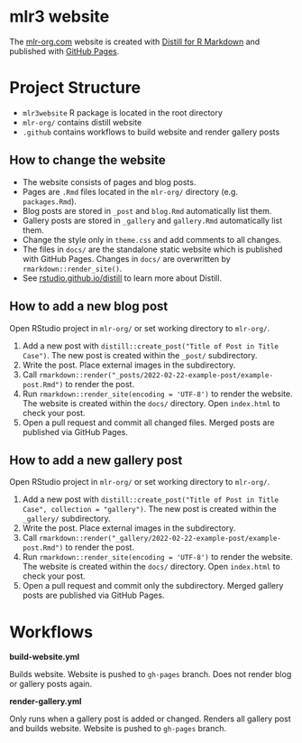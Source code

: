 # mlr3 website

The [mlr-org.com](https://mlr-org.com/) website is created with [Distill for R Markdown](https://rstudio.github.io/distill/website.html) and published with [GitHub Pages](https://docs.github.com/en/pages).

# Project Structure

* `mlr3website` R package is located in the root directory
* `mlr-org/` contains distill website
* `.github` contains workflows to build website and render gallery posts

## How to change the website

* The website consists of pages and blog posts.
* Pages are `.Rmd` files located in the `mlr-org/` directory (e.g. `packages.Rmd`).
* Blog posts are stored in `_post` and `blog.Rmd` automatically list them.
* Gallery posts are stored in `_gallery` and `gallery.Rmd` automatically list them.
* Change the style only in `theme.css` and add comments to all changes.
* The files in `docs/` are the standalone static website which is published with GitHub Pages.
Changes in `docs/` are overwritten by `rmarkdown::render_site()`.
* See [rstudio.github.io/distill](https://rstudio.github.io/distill/) to learn more about Distill.

## How to add a new blog post

Open RStudio project in `mlr-org/` or set working directory to `mlr-org/`.

1. Add a new post with `distill::create_post("Title of Post in Title Case")`.
The new post is created within the `_post/` subdirectory.
1. Write the post. 
Place external images in the subdirectory.
1. Call `rmarkdown::render("_posts/2022-02-22-example-post/example-post.Rmd")` to render the post.
1. Run `rmarkdown::render_site(encoding = 'UTF-8')` to render the website.
The website is created within the `docs/` directory. 
Open `index.html` to check your post.
1. Open a pull request and commit all changed files.
Merged posts are published via GitHub Pages.

## How to add a new gallery post

Open RStudio project in `mlr-org/` or set working directory to `mlr-org/`.

1. Add a new post with `distill::create_post("Title of Post in Title Case", collection = "gallery")`.
The new post is created within the `_gallery/` subdirectory.
1. Write the post. 
Place external images in the subdirectory.
1. Call `rmarkdown::render("_gallery/2022-02-22-example-post/example-post.Rmd")` to render the post.
1. Run `rmarkdown::render_site(encoding = 'UTF-8')` to render the website.
The website is created within the `docs/` directory. 
Open `index.html` to check your post.
1. Open a pull request and commit only the subdirectory.
Merged gallery posts are published via GitHub Pages.

# Workflows

**build-website.yml**

Builds website.
Website is pushed to `gh-pages` branch.
Does not render blog or gallery posts again.

**render-gallery.yml**

Only runs when a gallery post is added or changed.
Renders all gallery post and builds website.
Website is pushed to `gh-pages` branch.
